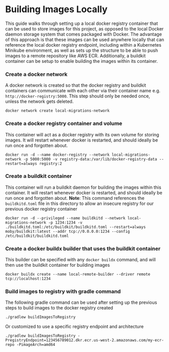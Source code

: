 # Building Images Locally
This guide walks through setting up a local docker registry container that can be used to store images for this project, as opposed to the local Docker daemon storage system that comes packaged with Docker. The advantage of this approach is that these images can be used anywhere locally that can reference the local docker registry endpoint, including within a Kubernetes Minikube environment, as well as sets up the structure to be able to push images to a remote repository like AWS ECR.  Additionally, a buildkit container can be setup to enable building the images within its container.

### Create a docker network
A docker network is created so that the docker registry and buildkit containers can communicate with each other via their container name e.g. `http://docker-registry:5000`. This step should only be needed once, unless the network gets deleted.
```shell
docker network create local-migrations-network
```

### Create a docker registry container and volume
This container will act as a docker registry with its own volume for storing images. It will restart whenever docker is restarted, and should ideally be run once and forgotten about.
```shell
docker run -d --name docker-registry --network local-migrations-network -p 5000:5000 -v registry-data:/var/lib/docker-registry-data --restart=always registry:2
```

### Create a buildkit container
This container will run a buildkit daemon for building the images within this container. It will restart whenever docker is restarted, and should ideally be run once and forgotten about.
**Note**: This command references the `buildkitd.toml` file in this directory to allow an insecure registry for our previous docker registry container
```shell
docker run -d --privileged --name buildkitd --network local-migrations-network -p 1234:1234 -v ./buildkitd.toml:/etc/buildkit/buildkitd.toml --restart=always moby/buildkit:latest --addr tcp://0.0.0.0:1234 --config /etc/buildkit/buildkitd.toml
```

### Create a docker buildx builder that uses the buildkit container
This builder can be specified with any `docker buildx` command, and will then use the buildkit container for building images
```shell
docker buildx create --name local-remote-builder --driver remote tcp://localhost:1234
```

### Build images to registry with gradle command
The following gradle command can be used after setting up the previous steps to build images to the docker registry created
```shell
./gradlew buildImagesToRegistry
```

Or customized to use a specific registry endpoint and architecture
```shell
./gradlew buildImagesToRegistry -PregistryEndpoint=123456789012.dkr.ecr.us-west-2.amazonaws.com/my-ecr-repo -PimageArch=amd64
```